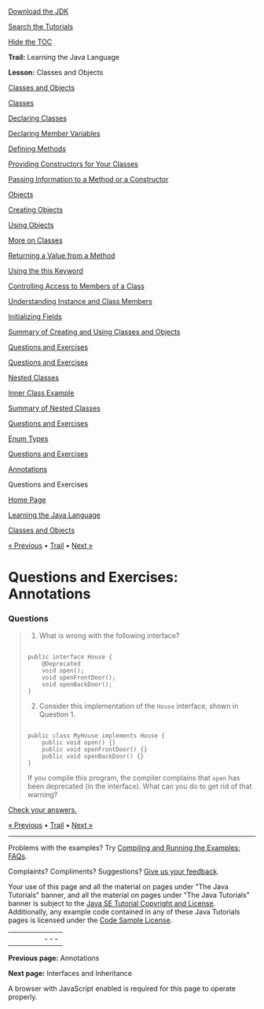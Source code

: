 [Download
the JDK](http://java.sun.com/javase/6/download.jsp)
  
[Search the
Tutorials](../../../search.html)
  
[Hide the TOC](javascript:toggleLeft())

**Trail:** Learning the Java Language
  
**Lesson:** Classes and Objects

[Classes and Objects](../index.html)

[Classes](../classes.html)

[Declaring Classes](../classdecl.html)

[Declaring Member Variables](../variables.html)

[Defining Methods](../methods.html)

[Providing Constructors for Your Classes](../constructors.html)

[Passing Information to a Method or a Constructor](../arguments.html)

[Objects](../objects.html)

[Creating Objects](../objectcreation.html)

[Using Objects](../usingobject.html)

[More on Classes](../more.html)

[Returning a Value from a Method](../returnvalue.html)

[Using the this Keyword](../thiskey.html)

[Controlling Access to Members of a Class](../accesscontrol.html)

[Understanding Instance and Class Members](../classvars.html)

[Initializing Fields](../initial.html)

[Summary of Creating and Using Classes and Objects](../summaryclasses.html)

[Questions and Exercises](../QandE/creating-questions.html)

[Questions and Exercises](../QandE/objects-questions.html)

[Nested Classes](../nested.html)

[Inner Class Example](../innerclasses.html)

[Summary of Nested Classes](../summarynested.html)

[Questions and Exercises](../QandE/nested-questions.html)

[Enum Types](../enum.html)

[Questions and Exercises](../QandE/enum-questions.html)

[Annotations](../annotations.html)

Questions and Exercises

[Home Page](../../../index.html)
>
[Learning the Java Language](../../index.html)
>
[Classes and Objects](../index.html)

[« Previous](../annotations.html) • [Trail](../../TOC.html) • [Next »](../../IandI/index.html)

# Questions and Exercises: Annotations

### Questions

> 1. What is wrong with the following interface?
>
> ```
>
> public interface House {
>     @Deprecated
>     void open();
>     void openFrontDoor();
>     void openBackDoor();
> }
>
> ```
>
> 2. Consider this implementation of the `House` interface,
> shown in Question 1.
>
> ```
>
> public class MyHouse implements House {
>     public void open() {}
>     public void openFrontDoor() {}
>     public void openBackDoor() {}
> }
>
> ```
>
> If you compile this program, the compiler complains that `open`
> has been deprecated (in the interface). What can you do to get rid of that
> warning?

  

[Check your answers.](annotations-answers.html)

[« Previous](../annotations.html)
•
[Trail](../../TOC.html)
•
[Next »](../../IandI/index.html)

---

Problems with the examples? Try [Compiling and Running
the Examples: FAQs](../../../information/run-examples.html).
  
Complaints? Compliments? Suggestions? [Give
us your feedback](http://download.oracle.com/javase/feedback.html).

Your use of this page and all the material on pages under "The Java Tutorials" banner,
and all the material on pages under "The Java Tutorials" banner is subject to the [Java SE Tutorial Copyright
and License](../../../information/license.html).
Additionally, any example code contained in any of these Java
Tutorials pages is licensed under the
[Code
Sample License](http://developers.sun.com/license/berkeley_license.html).

|  |  |  |  |  |
| --- | --- | --- | --- | --- |
| |  |  | | --- | --- | | duke image | Oracle logo | | [About Oracle](http://www.oracle.com/us/corporate/index.html) | [Oracle Technology Network](http://www.oracle.com/technology/index.html) | [Terms of Service](https://www.samplecode.oracle.com/servlets/CompulsoryClickThrough?type=TermsOfService) | Copyright © 1995, 2011 Oracle and/or its affiliates. All rights reserved. |

**Previous page:** Annotations
  
**Next page:** Interfaces and Inheritance




A browser with JavaScript enabled is required for this page to operate properly.